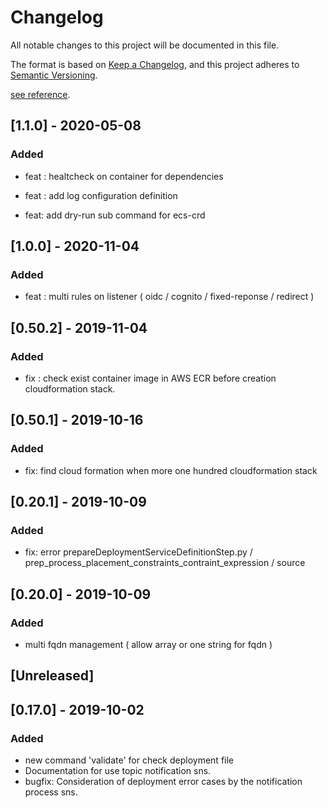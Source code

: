 # Changelog
All notable changes to this project will be documented in this file.

The format is based on [Keep a Changelog](https://keepachangelog.com/en/1.0.0/),
and this project adheres to [Semantic Versioning](https://semver.org/spec/v2.0.0.html).

[see reference](references/snake_case_reference.yml).

## [1.1.0] - 2020-05-08
### Added

 - feat : healtcheck on container for dependencies

 - feat : add log configuration definition

 - feat: add dry-run sub command for ecs-crd


## [1.0.0] - 2020-11-04
### Added

 - feat : multi rules on listener ( oidc / cognito / fixed-reponse / redirect )


## [0.50.2] - 2019-11-04
### Added

- fix : check exist container image in AWS ECR before creation cloudformation stack.

## [0.50.1] - 2019-10-16
### Added

- fix: find cloud formation when more one hundred cloudformation stack

## [0.20.1] - 2019-10-09
### Added

- fix: error prepareDeploymentServiceDefinitionStep.py / prep_process_placement_constraints_contraint_expression / source

## [0.20.0] - 2019-10-09
### Added

- multi fqdn management ( allow array or one string for fqdn )

## [Unreleased]

## [0.17.0] - 2019-10-02
### Added

- new command 'validate' for check deployment file
- Documentation for use topic notification sns.
- bugfix: Consideration of deployment error cases by the notification process sns.
